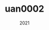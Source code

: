 ---
link: 'https://sm-ll.bandcamp.com/album/uan0002'
title: uan0002
artist: uan0002
format: uan
cat_prefix: uan
number: '0002'
edition: digital
limited: unlimited
date: "2021"
---